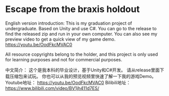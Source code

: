 # Escape from the braxis holdout
English version introduction:
 This is my graduation project of undergraduate. Based on Unity and use C#.
 You can go to the release to find the released zip and run in your own computer.
 You can also see my preview video to get a quick view of my game demo.
 https://youtu.be/OodFkcMVAC0
 
 All resource copyrights belong to the holder, and this project is only used for learning purposes and not for commercial purposes.

中文简介：
 这个是我本科的毕业设计，基于Unity和C#开发。
 请从release里面下载压缩包来试玩。
 你也可以从我的预览视频里快速了解一下我的游戏Demo。
 Youtube地址：
 https://youtu.be/OodFkcMVAC0
 Bilibili地址：
 https://www.bilibili.com/video/BV1jh411d7ES/
 
